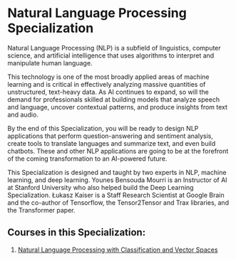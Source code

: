 # Natural Language Processing Specialization

Natural Language Processing (NLP) is a subfield of linguistics, computer science, and artificial intelligence that uses algorithms to interpret and manipulate human language. 

This technology is one of the most broadly applied areas of machine learning and is critical in effectively analyzing massive quantities of unstructured, text-heavy data. As AI continues to expand, so will the demand for professionals skilled at building models that analyze speech and language, uncover contextual patterns, and produce insights from text and audio.

By the end of this Specialization, you will be ready to design NLP applications that perform question-answering and sentiment analysis, create tools to translate languages and summarize text, and even build chatbots. These and other NLP applications are going to be at the forefront of the coming transformation to an AI-powered future.

This Specialization is designed and taught by two experts in NLP, machine learning, and deep learning. 
Younes Bensouda Mourri is an Instructor of AI at Stanford University who also helped build the Deep Learning Specialization. 
Łukasz Kaiser is a Staff Research Scientist at Google Brain and the co-author of Tensorflow, the Tensor2Tensor and Trax libraries, and the Transformer paper. 

## Courses in this Specialization:
1. [Natural Language Processing with Classification and Vector Spaces](./01_Natural_Language_Processing_with_Classification_and_Vector_Spaces/README.md)